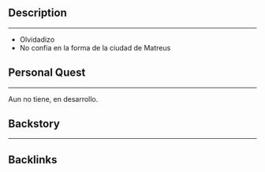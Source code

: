 
## Description
-----------------------

- Olvidadizo
- No confia en la forma de la ciudad de Matreus


## Personal Quest
---------------------
Aun no tiene, en desarrollo.


## Backstory
---------------------


## Backlinks